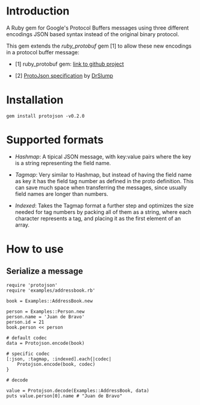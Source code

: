 
# Introduction

A Ruby gem for Google's Protocol Buffers messages using three different encodings JSON based syntax instead of the
original binary protocol.

This gem extends the *ruby_protobuf* gem [1] to allow these new encodings in a protocol buffer message:

- [1] ruby_protobuf gem: [link to github project](https://github.com/macks/ruby-protobuf)

- [2] [ProtoJson specification](https://github.com/drslump/ProtoJson) by [DrSlump](https://github.com/drslump)

# Installation

    gem install protojson -v0.2.0

# Supported formats

- *Hashmap*: A tipical JSON message, with key:value pairs where the key is a string representing the field name.

- *Tagmap*: Very similar to Hashmap, but instead of having the field name as key it has the field tag number
as defined in the proto definition. This can save much space when transferring the messages, since usually field names
are longer than numbers.

- *Indexed*: Takes the Tagmap format a further step and optimizes the size needed for tag numbers by packing all of them
as a string, where each character represents a tag, and placing it as the first element of an array.


# How to use

## Serialize a message


    require 'protojson'
    require 'examples/addressbook.rb'

    book = Examples::AddressBook.new

    person = Examples::Person.new
    person.name = 'Juan de Bravo'
    person.id = 21
    book.person << person

    # default codec
    data = Protojson.encode(book)

    # specific codec
    [:json, :tagmap, :indexed].each{|codec|
        Protojson.encode(book, codec)
    }

    # decode

    value = Protojson.decode(Examples::AddressBook, data)
    puts value.person[0].name # "Juan de Bravo"


